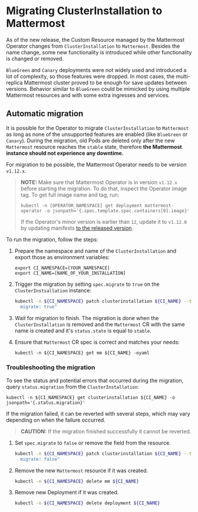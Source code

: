 # Migrating ClusterInstallation to Mattermost

As of the new release, the Custom Resource managed by the Mattermost Operator changes from `ClusterInstallation` to `Mattermost`.
Besides the name change, some new functionality is introduced while other functionality is changed or removed.

`BlueGreen` and `Canary` deployments were not widely used and introduced a lot of complexity, so those features were dropped. In most cases, the multi-replica Mattermost cluster proved to be enough for save updates between versions.
Behavior similar to `BlueGreen` could be mimicked by using multiple Mattermost resources and with some extra ingresses and services.

## Automatic migration
It is possible for the Operator to migrate `ClusterInstallation` to `Mattermost` as long as none of the unsupported features are enabled (like `BlueGreen` or `Canary`). 
During the migration, old Pods are deleted only after the new `Mattermost` resource reaches the `stable` state, 
therefore **the Mattermost instance should not experience any downtime.**

For migration to be possible, the Mattermost Operator needs to be version `v1.12.x`.

> **NOTE:** Make sure that Mattermost Operator is in version `v1.12.x` before starting the migration.
> To do that, inspect the Operator image tag. To get full image name and tag, run:
> ```
> kubectl -n [OPERATOR_NAMESPACE] get deployment mattermost-operator -o jsonpath='{.spec.template.spec.containers[0].image}'
> ```
> If the Operator's minor version is earlier than `12`, update it to `v1.12.0` by updating manifests [to the released version](https://raw.githubusercontent.com/mattermost/mattermost-operator/v1.12.0/docs/mattermost-operator/mattermost-operator.yaml). 

To run the migration, follow the steps:

1. Prepare the namespace and name of the `ClusterInstallation` and export those as environment variables:
    ```
    export CI_NAMESPACE=[YOUR_NAMESPACE]
    export CI_NAME=[NAME_OF_YOUR_INSTALLATION]
    ```

1. Trigger the migration by setting `spec.migrate` to `true` on the `ClusterInstsallation` instance:
    ```bash
    kubectl -n ${CI_NAMESPACE} patch clusterinstallation ${CI_NAME} --type merge --patch "spec:
      migrate: true"
    ```

1. Wait for migration to finish. The migration is done when the `ClusterInstallation` is removed and the `Mattermost` CR with the same name is created and it's `status.state` is equal to `stable`.

3. Ensure that `Mattermost` CR spec is correct and matches your needs:
    ```
    kubectl -n ${CI_NAMESPACE} get mm ${CI_NAME} -oyaml
    ```


### Troubleshooting the migration

To see the status and potential errors that occurred during the migration, query `status.migration` from the `ClusterInstallation`:
```
kubectl -n ${CI_NAMESPACE} get clusterinstallation ${CI_NAME} -o jsonpath='{.status.migration}'
```

If the migration failed, it can be reverted with several steps, which may vary depending on when the failure occurred.
> **CAUTION:** If the migration finished successfully it cannot be reverted.

1. Set `spec.migrate` to `false` or remove the field from the resource.
    ```bash
    kubectl -n ${CI_NAMESPACE} patch clusterinstallation ${CI_NAME} --type merge --patch "spec:
      migrate: false"
    ```

2. Remove the new `Mattermost` resource if it was created.
    ```bash
    kubectl -n ${CI_NAMESPACE} delete mm ${CI_NAME}
    ```

3. Remove new Deployment if it was created.
    ```bash
    kubectl -n ${CI_NAMESPACE} delete deployment ${CI_NAME}
    ```
